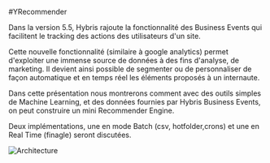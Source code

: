 #YRecommender

Dans la version 5.5, Hybris rajoute la fonctionnalité des Business Events qui facilitent le tracking des actions des utilisateurs d'un site. 

Cette nouvelle fonctionnalité (similaire à google analytics) permet d'exploiter une immense source de données à des fins d'analyse, de marketing. 
Il devient ainsi possible de segmenter ou de personnaliser de façon automatique et en temps réel les éléments proposés à un internaute.

Dans cette présentation nous montrerons comment avec des outils simples de Machine Learning, et des données fournies par Hybris Business Events, on peut construire un mini Recommender Engine.

Deux implémentations, une en mode Batch (csv, hotfolder,crons) et une en  Real Time (finagle) seront discutées.
       
![Architecture](https://raw.githubusercontent.com/yawo/yreco/master/yreco.png)
